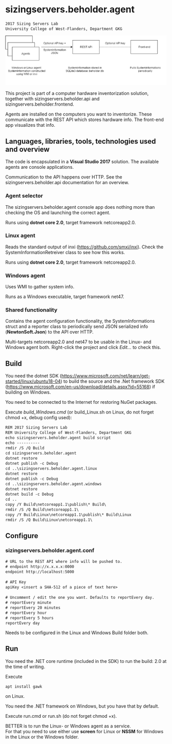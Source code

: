# sizingservers.beholder.agent
    2017 Sizing Servers Lab  
    University College of West-Flanders, Department GKG


![flow](readme_img/flow.png)

This project is part of a computer hardware inventorization solution, together with sizingservers.beholder.api and sizingservers.beholder.frontend.

Agents are installed on the computers you want to inventorize. These communicate with the REST API which stores hardware info. The front-end app visualizes that info.

## Languages, libraries, tools, technologies used and overview
The code is encapsulated in a **Visual Studio 2017** solution. The available agents are console applications.

Communication to the API happens over HTTP. See the sizingservers.beholder.api documentation for an overview.

### Agent selector
The sizingservers.beholder.agent console app does nothing more than checking the OS and launching the correct agent.

Runs using **dotnet core 2.0**, target framework netcoreapp2.0.

### Linux agent
Reads the standard output of inxi (<https://github.com/smxi/inxi>). Check the SystemInformationRetreiver class to see how this works.

Runs using **dotnet core 2.0**, target framework netcoreapp2.0.

### Windows agent
Uses WMI to gather system info.

Runs as a Windows executable, target framework net47.

### Shared functionality
Contains the agent configuration functionality, the SystemInformations struct and a reporter class to periodically send JSON serialized info (**NewtonSoft.Json**) to the API over HTTP.

Multi-targets netcoreapp2.0 and net47 to be usable in the Linux- and Windows agent both. Right-click the project and click *Edit...* to check this.

## Build
You need the dotnet SDK (<https://www.microsoft.com/net/learn/get-started/linux/ubuntu18-04>) to build the source and the .Net framework SDK (<https://www.microsoft.com/en-us/download/details.aspx?id=55168>) if building on Windows.

You need to be connected to the Internet for restoring NuGet packages.

Execute *build_Windows.cmd* (or build_Linux.sh on Linux, do not forget chmod +x, debug config used):

    REM 2017 Sizing Servers Lab
    REM University College of West-Flanders, Department GKG 
    echo sizingservers.beholder.agent build script
    echo ----------
    rmdir /S /Q Build
    cd sizingservers.beholder.agent
    dotnet restore
    dotnet publish -c Debug
    cd ..\sizingservers.beholder.agent.linux
    dotnet restore
    dotnet publish -c Debug
    cd ..\sizingservers.beholder.agent.windows
    dotnet restore
    dotnet build -c Debug
    cd ..
    copy /Y Build\netcoreapp1.1\publish\* Build\
    rmdir /S /Q Build\netcoreapp1.1\
    copy /Y Build\Linux\netcoreapp1.1\publish\* Build\Linux
    rmdir /S /Q Build\Linux\netcoreapp1.1\
    
## Configure

### sizingservers.beholder.agent.conf
    # URL to the REST API where info will be pushed to.
    # endpoint http://x.x.x.x:0000
    endpoint http://localhost:5000
    
    # API Key
    apiKey <insert a SHA-512 of a piece of text here> 

    # Uncomment / edit the one you want. Defaults to reportEvery day.
    # reportEvery minute
    # reportEvery 20 minutes
    # reportEvery hour
    # reportEvery 5 hours
    reportEvery day
    
Needs to be configured in the Linux and Windows Build folder both.

## Run
You need the .NET core runtime (included in the SDK) to run the build: 2.0 at the time of writing.

Execute 

    apt install gawk

on Linux.

You need the .NET framework on Windows, but you have that by default.

Execute run.cmd or run.sh (do not forget chmod +x).

BETTER is to run the Linux- or Windows agent as a service.  
For that you need to use either use **screen** for Linux or **NSSM** for Windows in the Linux or the Windows folder.